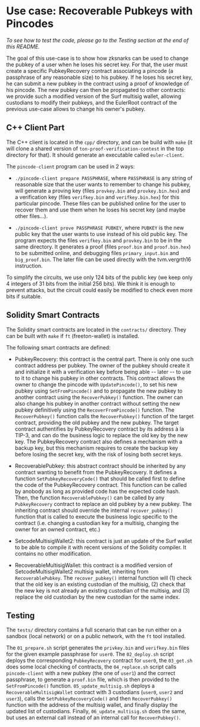 # Use case: Recoverable Pubkeys with Pincodes

*To see how to test the code, please go to the Testing section at the end of this README.*

The goal of this use-case is to show how zksnarks can be used to
change the pubkey of a user when he loses his secret key. For that,
the user must create a specific PubkeyRecovery contract associating a
pincode (a passphrase of any reasonable size) to his pubkey. If he
loses his secret key, he can submit a new pubkey in the contract using
a proof of knowledge of his pincode. The new pubkey can then be
propagated to other contracts: we provide such a modified version of
the Surf multisig wallet, allowing custodians to modify their pubkeys,
and the EulerRoot contract of the previous use-case allows to change
his owner's pubkey.

## C++ Client Part

The C++ client is located in the `cpp/` directory, and can be build
with `make` (it will clone a shared version of
`ton-proof-verification-contest` in the top directory for that).
It should generate an executable called `euler-client`.

The `pincode-client` program can be used in 2 ways:

* `./pincode-client prepare PASSPHRASE`, where `PASSPHRASE` is any
  string of reasonable size that the user wants to remember to change
  his pubkey, will generate a proving key (files `provkey.bin` and
  `provkey.bin.hex`) and a verification key (files `verifkey.bin` and
  `verifkey.bin.hex`) for this particular pincode. These files can be
  published online for the user to recover them and use them when he
  loses his secret key (and maybe other files...).

* `./pincode-client prove PASSPHRASE PUBKEY`, where `PUBKEY` is the
  new public key that the user wants to use instead of his old public
  key. The program expects the files `verifkey.bin` and `provkey.bin`
  to be in the same directory. It generates a proof (files `proof.bin`
  and `proof.bin.hex`) to be submitted online, and debugging files
  `primary_input.bin` and `big_proof.bin`. The later file can be used
  directly with the tvm.vergrth16 instruction.

To simplify the circuits, we use only 124 bits of the public key (we
keep only 4 integers of 31 bits from the initial 256 bits). We think
it is enough to prevent attacks, but the circuit could easily be
modified to check even more bits if suitable.

## Solidity Smart Contracts

The Solidity smart contracts are located in the `contracts/`
directory. They can be built with `make` if `ft` (freeton-wallet) is
installed.

The following smart contracts are defined:

* PubkeyRecovery: this contract is the central part. There is only one
  such contract address per pubkey. The owner of the pubkey should
  create it and initialize it with a verification key before being
  able -- later -- to use to it to change his pubkey in other
  contracts. This contract allows the owner to change the pincode with
  `UpdatePincode()`, to set his new pubkey using `SetFromPincode()`
  and to propagate the new pubkey to another contract using the
  `RecoverPubkey()` function. The owner can also change his pubkey in
  another contract without setting the new pubkey definitively using
  the `RecoverFromPincode()` function. The `RecoverPubkey()` function
  calls the `RecoverPubkey()` function of the target contract,
  providing the old pubkey and the new pubkey. The target contract
  authentifies by PubkeyRecovery contract by its address à la TIP-3,
  and can do the business logic to replace the old key by the new key.
  The PubkeyRecovery contract also defines a mechanism with a backup
  key, but this mechanism requires to create the backup key before
  losing the secret key, with the risk of losing both secret keys.

* RecoverablePubkey: this abstract contract should be inherited by any
  contract wanting to benefit from the PubkeyRecovery. It defines a
  function `SetPubkeyRecoveryCode()` that should be called first to
  define the code of the PubkeyRecovery contract. This function can be
  called by anobody as long as provided code has the expected code
  hash.  Then, the function `RecoverablePubkey()` can be called by any
  `PubkeyRecovery` contract to replace an old pubkey by a new
  pubkey. The inheriting contract should override the internal
  `recover_pubkey()` function that is called to execute the business
  logic specific to the contract (i.e. changing a custodian key for a
  multisig, changing the owner for an owned contract, etc.)

* SetcodeMultisigWallet2: this contract is just an update of the Surf
  wallet to be able to compile it with recent versions of the Solidity
  compiler. It contains no other modification.

* RecoverableMultisigWallet: this contract is a modified version of
  SetcodeMultisigWallet2 multisig wallet, inheriting from
  `RecoverablePubkey`. The `recover_pubkey()` internal function will
  (1) check that the old key is an existing custodian of the multisig,
  (2) check that the new key is not already an existing custodian of
  the multisig, and (3) replace the old custodian by the new custodian
  for the same index.

## Testing

The `tests/` directory contains a full scenario that can be run either
on a sandbox (local network) or on a public network, with the `ft`
tool installed.

The `01_prepare.sh` script generates the `privkey.bin` and
`verifkey.bin` files for the given example passphrase for `user0`. The
`02_deploy.sh` script deploys the corresponding `PubkeyRecovery`
contract for `user0`, the `03_get.sh` does some local checking of
contracts, the `04_replace.sh` script calls `pincode-client` with a
new pubkey (the one of `user1`) and the correct passphrase, to
generate a `proof.bin` file, which is then provided to the
`SetFromPincode()` function. `05_update_multisig.sh` deploys
a `RecoverableMultisigWallet` contract with 3 custodians (`user0`,
`user2` and `user3`), calls the `SetPubkeyRecoveryCode()` and then
`RecoverPubkey()` function with the address of the multisig wallet,
and finally display the updated list of custodians. Finally,
`06_update_multisig.sh` does the same, but uses an external call instead
of an internal call for `RecoverPubkey()`.

